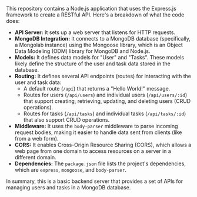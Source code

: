 This repository contains a Node.js application that uses the Express.js framework to create a RESTful API. Here's a breakdown of what the code does:

*   **API Server:** It sets up a web server that listens for HTTP requests.
*   **MongoDB Integration:** It connects to a MongoDB database (specifically, a Mongolab instance) using the Mongoose library, which is an Object Data Modeling (ODM) library for MongoDB and Node.js.
*   **Models:** It defines data models for "User" and "Tasks". These models likely define the structure of the user and task data stored in the database.
*   **Routing:** It defines several API endpoints (routes) for interacting with the user and task data:
    *   A default route (`/api`) that returns a "Hello World!" message.
    *   Routes for users (`/api/users`) and individual users (`/api/users/:id`) that support creating, retrieving, updating, and deleting users (CRUD operations).
    *   Routes for tasks (`/api/tasks`) and individual tasks (`/api/tasks/:id`) that also support CRUD operations.
*   **Middleware:** It uses the `body-parser` middleware to parse incoming request bodies, making it easier to handle data sent from clients (like from a web form).
*   **CORS:** It enables Cross-Origin Resource Sharing (CORS), which allows a web page from one domain to access resources on a server in a different domain.
*   **Dependencies:** The `package.json` file lists the project's dependencies, which are `express`, `mongoose`, and `body-parser`.

In summary, this is a basic backend server that provides a set of APIs for managing users and tasks in a MongoDB database.